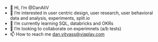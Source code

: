 - 👋 Hi, I’m @DanAliV
- 👀 I’m interested in user centric design, user research, user behavioral data and analysis, experiments, split.io 
- 🌱 I’m currently learning SQL, databricks and OKRs 
- 💞️ I’m looking to collaborate on experimnets (a/b tests)
- 📫 How to reach me dan.vitvass@viaplay.com

<!---
DanAliV/DanAliV is a ✨ special ✨ repository because its `README.md` (this file) appears on your GitHub profile.
You can click the Preview link to take a look at your changes.
--->
